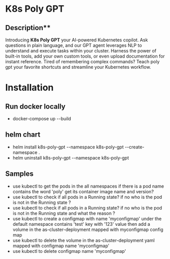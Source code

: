 # K8s Poly GPT

## Description**

Introducing **K8s Poly GPT** your AI-powered Kubernetes copilot. Ask questions in plain language, and our GPT agent leverages NLP to understand and execute tasks within your cluster.  Harness the power of built-in tools, add your own custom tools, or even upload documentation for instant reference.  Tired of remembering complex commands?  Teach poly gpt your favorite shortcuts and streamline your Kubernetes workflow.



# Installation

## Run docker locally
- docker-compose up --build

## helm chart
- helm install k8s-poly-gpt --namespace k8s-poly-gpt --create-namespace .
- helm uninstall k8s-poly-gpt --namespace k8s-poly-gpt

## Samples

- use kubectl to get the pods in the all namespaces if there is a pod name contains the word 'poly' get its container image name and version?
- use kubectl to check if all pods in a Running state? if no who is the pod is not in the Running state ?
- use kubectl to check if all pods in a Running state? if no who is the pod is not in the Running state and what the reason ?
- use kubectl to create a configmap with name 'myconfigmap'  under the default namespace contains 'test' key with '123' value then add a volume in the as-cluster-deployment mapped with myconfigmap config map
- use kubectl to delete the volume in the as-cluster-deployment yaml mapped with configmap name 'myconfigmap'
- use kubectl to delete configmap name 'myconfigmap'

